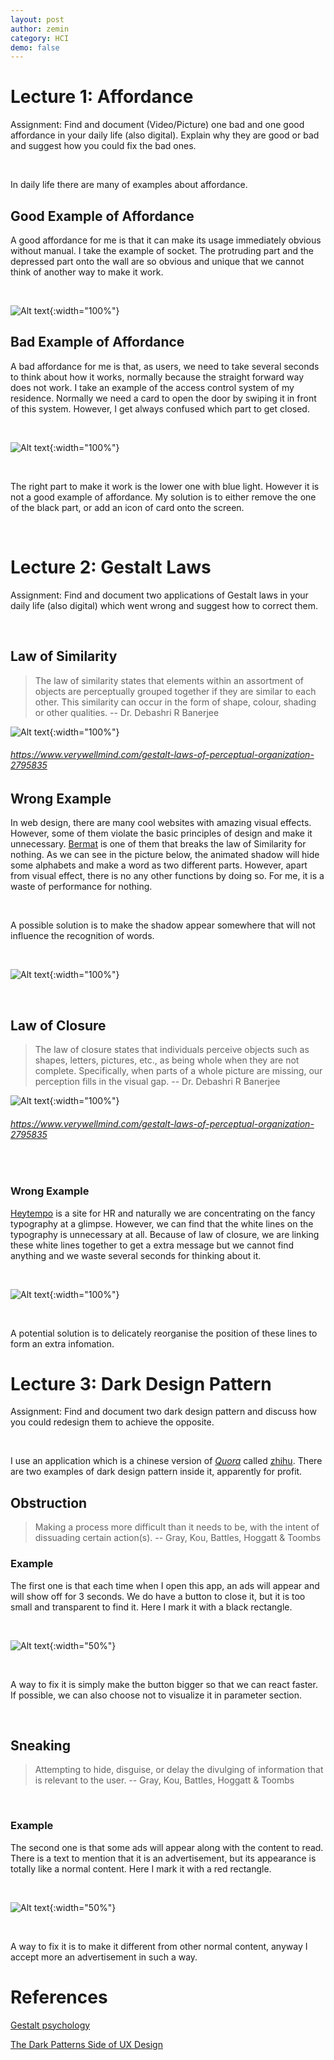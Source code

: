```yaml
---
layout: post
author: zemin 
category: HCI
demo: false 
---
```


# Lecture 1: Affordance

Assignment: Find and document (Video/Picture) one bad and one good affordance in your daily life (also digital). Explain why they are good or bad and suggest how you could fix the bad ones.

&nbsp;

In daily life there are many of examples about affordance.

## Good Example of Affordance

A good affordance for me is that it can make its usage immediately obvious without manual. I take the example of socket. The protruding part and the depressed part onto the wall are so obvious and unique that we cannot think of another way to make it work.

&nbsp;

![Alt text](https://raw.githubusercontent.com/zemin-xu/zemin-xu.github.io/master/assets/images/hci_lecture/socket.jpg "example of a good affordance"){:width="100%"}

## Bad Example of Affordance

A bad affordance for me is that, as users, we need to take several seconds to think about how it works, normally because the straight forward way does not work. I take an example of the access control system of my residence. Normally we need a card to open the door by swiping it in front of this system. However, I get always confused which part to get closed.

&nbsp;

![Alt text](https://raw.githubusercontent.com/zemin-xu/zemin-xu.github.io/master/assets/images/hci_lecture/access_control.jpg "example of a bad affordance"){:width="100%"}

&nbsp;

The right part to make it work is the lower one with blue light. However it is not a good example of affordance. My solution is to either remove the one of the black part, or add an icon of card onto the screen.

&nbsp;

# Lecture 2: Gestalt Laws

Assignment: Find and document two applications of Gestalt laws in your daily life (also digital) which went wrong and suggest how to correct them.

&nbsp;

## Law of Similarity

> The law of similarity states that elements within an assortment of objects are perceptually grouped together if they are similar to each other. This similarity can occur in the form of shape, colour, shading or other qualities. -- Dr. Debashri R Banerjee

![Alt text](https://raw.githubusercontent.com/zemin-xu/zemin-xu.github.io/master/assets/images/hci_lecture/law_similarity.png "law of similarity"){:width="100%"}

###### https://www.verywellmind.com/gestalt-laws-of-perceptual-organization-2795835

## Wrong Example

In web design, there are many cool websites with amazing visual effects. However, some of them violate the basic principles of design and make it unnecessary. [Bermat](https://bermat.it/it) is one of them that breaks the law of Similarity for nothing. As we can see in the picture below, the animated shadow will hide some alphabets and make a word as two different parts. However, apart from visual effect, there is no any other functions by doing so. For me, it is a waste of performance for nothing.

&nbsp;

A possible solution is to make the shadow appear somewhere that will not influence the recognition of words.

&nbsp;

![Alt text](https://raw.githubusercontent.com/zemin-xu/zemin-xu.github.io/master/assets/images/hci_lecture/bermat.png "bermat"){:width="100%"}

&nbsp;

## Law of Closure

> The law of closure states that individuals perceive objects such as shapes, letters, pictures, etc., as being whole when they are not complete. Specifically, when parts of a whole picture are missing, our perception fills in the visual gap. -- Dr. Debashri R Banerjee

![Alt text](https://raw.githubusercontent.com/zemin-xu/zemin-xu.github.io/master/assets/images/hci_lecture/law_closure.png "law of closure"){:width="100%"}

###### https://www.verywellmind.com/gestalt-laws-of-perceptual-organization-2795835

&nbsp;

### Wrong Example

[Heytempo](https://www.heytempo.com/) is a site for HR and naturally we are concentrating on the fancy typography at a glimpse. However, we can find that the white lines on the typography is unnecessary at all. Because of law of closure, we are linking these white lines together to get a extra message but we cannot find anything and we waste several seconds for thinking about it.

&nbsp;

![Alt text](https://raw.githubusercontent.com/zemin-xu/zemin-xu.github.io/master/assets/images/hci_lecture/tempo.png "heytempo"){:width="100%"}

&nbsp;

A potential solution is to delicately reorganise the position of these lines to form an extra infomation.

# Lecture 3: Dark Design Pattern

Assignment: Find and document two dark design pattern and discuss how you could redesign them to achieve the opposite.

&nbsp;

I use an application which is a chinese version of *[Quora](https://www.quora.com/)* called [zhihu](https://www.zhihu.com/). There are two examples of dark design pattern inside it, apparently for profit.

## Obstruction

> Making a process more difficult than it needs to be, with
the intent of dissuading certain action(s). -- Gray, Kou, Battles, Hoggatt & Toombs

### Example

The first one is that each time when I open this app, an ads will appear and will show off for 3 seconds. We do have a button to close it, but it is too small and transparent to find it. Here I mark it with a black rectangle.

&nbsp;

![Alt text](https://raw.githubusercontent.com/zemin-xu/zemin-xu.github.io/master/assets/images/hci_lecture/obstruction.png "example of obstruction"){:width="50%"}

&nbsp;

A way to fix it is simply make the button bigger so that we can react faster. If possible, we can also choose not to visualize it in parameter section.

&nbsp;

## Sneaking

> Attempting to hide, disguise, or delay the divulging of
information that is relevant to the user. -- Gray, Kou, Battles, Hoggatt & Toombs

&nbsp;

### Example

The second one is that some ads will appear along with the content to read. There is a text to mention that it is an advertisement, but its appearance is totally like a normal content. Here I mark it with a red rectangle.

&nbsp;

![Alt text](https://raw.githubusercontent.com/zemin-xu/zemin-xu.github.io/master/assets/images/hci_lecture/sneaking.png "example of sneaking"){:width="50%"}

&nbsp;

A way to fix it is to make it different from other normal content, anyway I accept more an advertisement in such a way.

# References

[Gestalt psychology](https://www.academia.edu/27986669/Gestalt_psychology)

[The Dark Patterns Side of UX Design](https://dl.acm.org/doi/10.1145/3173574.3174108)